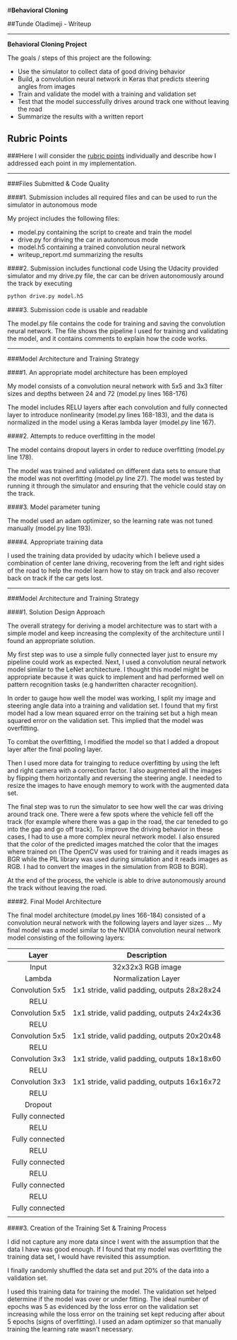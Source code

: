 #**Behavioral Cloning** 

##Tunde Oladimeji - Writeup

---

**Behavioral Cloning Project**

The goals / steps of this project are the following:
* Use the simulator to collect data of good driving behavior
* Build, a convolution neural network in Keras that predicts steering angles from images
* Train and validate the model with a training and validation set
* Test that the model successfully drives around track one without leaving the road
* Summarize the results with a written report


[//]: # (Image References)

[image1]: ./examples/placeholder.png "Model Visualization"
[image2]: ./examples/placeholder.png "Grayscaling"
[image3]: ./examples/placeholder_small.png "Recovery Image"
[image4]: ./examples/placeholder_small.png "Recovery Image"
[image5]: ./examples/placeholder_small.png "Recovery Image"
[image6]: ./examples/placeholder_small.png "Normal Image"
[image7]: ./examples/placeholder_small.png "Flipped Image"

## Rubric Points
###Here I will consider the [rubric points](https://review.udacity.com/#!/rubrics/432/view) individually and describe how I addressed each point in my implementation.  

---
###Files Submitted & Code Quality

####1. Submission includes all required files and can be used to run the simulator in autonomous mode

My project includes the following files:
* model.py containing the script to create and train the model
* drive.py for driving the car in autonomous mode
* model.h5 containing a trained convolution neural network 
* writeup_report.md summarizing the results

####2. Submission includes functional code
Using the Udacity provided simulator and my drive.py file, the car can be driven autonomously around the track by executing 
```sh
python drive.py model.h5
```

####3. Submission code is usable and readable

The model.py file contains the code for training and saving the convolution neural network. The file shows the pipeline I used for training and validating the model, and it contains comments to explain how the code works.

---

###Model Architecture and Training Strategy

####1. An appropriate model architecture has been employed

My model consists of a convolution neural network with 5x5 and 3x3 filter sizes and depths between 24 and 72 (model.py lines 168-176) 

The model includes RELU layers after each convolution and fully connected layer to introduce nonlinearity (model.py lines 168-183), and the data is normalized in the model using a Keras lambda layer (model.py line 167). 

####2. Attempts to reduce overfitting in the model

The model contains dropout layers in order to reduce overfitting (model.py line 178). 

The model was trained and validated on different data sets to ensure that the model was not overfitting (model.py line 27). The model was tested by running it through the simulator and ensuring that the vehicle could stay on the track.

####3. Model parameter tuning

The model used an adam optimizer, so the learning rate was not tuned manually (model.py line 193).

####4. Appropriate training data

I used the training data provided by udacity which I believe used a combination of center lane driving, recovering from the left and right sides of the road to help the model learn how to stay on track and also recover back on track if the car gets lost. 

---

###Model Architecture and Training Strategy

####1. Solution Design Approach

The overall strategy for deriving a model architecture was to start with a simple model and keep increasing the complexity of the architecture until I found an appropriate solution.

My first step was to use a simple fully connected layer just to ensure my pipeline could work as expected.
Next, I used a convolution neural network model similar to the LeNet architecture. I thought this model might be appropriate because it was quick to implement and had performed well on pattern recognition tasks (e.g handwritten character recognition).

In order to gauge how well the model was working, I split my image and steering angle data into a training and validation set. I found that my first model had a low mean squared error on the training set but a high mean squared error on the validation set. This implied that the model was overfitting. 

To combat the overfitting, I modified the model so that I added a dropout layer after the final pooling layer.

Then I used more data for trainging to reduce overfitting by using the left and right camera with a correction factor. I also augmented all the images by flipping them horizontally and reversing the steering angle. I needed to resize the images to have enough memory to work with the augmented data set.

The final step was to run the simulator to see how well the car was driving around track one. There were a few spots where the vehicle fell off the track (for example where there was a gap in the road, the car teneded to go into the gap and go off track). To improve the driving behavior in these cases, I had to use a more complex neural network model. I also ensured that the color of the predicted images matched the color that the images where trained on (The OpenCV was used for training and it reads images as BGR while the PIL library was used during simulation and it reads images as RGB. I had to convert the images in the simulation from RGB to BGR).

At the end of the process, the vehicle is able to drive autonomously around the track without leaving the road.

####2. Final Model Architecture

The final model architecture (model.py lines 166-184) consisted of a convolution neural network with the following layers and layer sizes ...
My final model was a model similar to the NVIDIA convolution neural network model consisting of the following layers:

| Layer         		|     Description	        					| 
|:---------------------:|:---------------------------------------------:| 
| Input         		| 32x32x3 RGB image   							| 
| Lambda         		| Normalization Layer   						| 
| Convolution 5x5     	| 1x1 stride, valid padding, outputs 28x28x24 	|
| RELU					|												|
| Convolution 5x5	    | 1x1 stride, valid padding, outputs 24x24x36 	|
| RELU					|												|
| Convolution 5x5	    | 1x1 stride, valid padding, outputs 20x20x48 	|
| RELU					|												|
| Convolution 3x3	    | 1x1 stride, valid padding, outputs 18x18x60 	|
| RELU					|												|
| Convolution 3x3	    | 1x1 stride, valid padding, outputs 16x16x72 	|
| RELU					|												|
| Dropout				|												|
| Fully connected		|												|
| RELU					|												|
| Fully connected		|												|
| RELU					|												|
| Fully connected		|												|
| RELU					|												|
| Fully connected		|												|
| RELU					|												|
| Fully connected		|												|
|						|												|

####3. Creation of the Training Set & Training Process

I did not capture any more data since I went with the assumption that the data I have was good enough.
If I found that my model was overfitting the training data set, I would have revisited this assumption.

I finally randomly shuffled the data set and put 20% of the data into a validation set. 

I used this training data for training the model. The validation set helped determine if the model was over or under fitting. The ideal number of epochs was 5 as evidenced by the loss error on the validation set increasing while the loss error on the training set kept reducing after about 5 epochs (signs of overfitting). I used an adam optimizer so that manually training the learning rate wasn't necessary.

